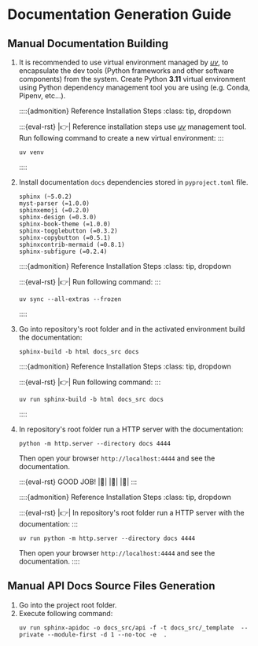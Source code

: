 # Documentation Generation Guide

## Manual Documentation Building

1. It is recommended to use virtual environment managed by [*uv*](https://docs.astral.sh/uv), to encapsulate the dev tools (Python frameworks and other software components) from the system. Create Python **3.11** virtual environment using Python dependency management tool you are using (e.g. Conda, Pipenv, etc...).

    ::::{admonition} Reference Installation Steps
    :class: tip, dropdown

    :::{eval-rst}
    |:point_right:| Reference installation steps use [*uv*](https://docs.astral.sh/uv) management tool. Run following
    command to create a new virtual environment:
    :::
    ```shell
    uv venv
    ```
    ::::

2.  Install documentation `docs` dependencies stored in `pyproject.toml` file.
    ```text
    sphinx (~5.0.2)
    myst-parser (=1.0.0)
    sphinxemoji (=0.2.0)
    sphinx-design (=0.3.0)
    sphinx-book-theme (=1.0.0)
    sphinx-togglebutton (=0.3.2)
    sphinx-copybutton (=0.5.1)
    sphinxcontrib-mermaid (=0.8.1)
    sphinx-subfigure (=0.2.4)
    ```

    ::::{admonition} Reference Installation Steps
    :class: tip, dropdown

    :::{eval-rst}
    |:point_right:| Run following command:
    :::
    ```shell
    uv sync --all-extras --frozen
    ```
    ::::

3. Go into repository's root folder and in the activated environment build the documentation:
   ```shell
   sphinx-build -b html docs_src docs
   ```
    ::::{admonition} Reference Installation Steps
    :class: tip, dropdown

    :::{eval-rst}
    |:point_right:| Run following command:
    :::
    ```shell
    uv run sphinx-build -b html docs_src docs
    ```
    ::::

4. In repository's root folder run a HTTP server with the documentation:
   ```shell
   python -m http.server --directory docs 4444
   ```
   Then open your browser `http://localhost:4444` and see the documentation.
    
   :::{eval-rst}
   GOOD JOB! |:raised_hands:| |:rocket:| |:dizzy:|
   :::

    ::::{admonition} Reference Installation Steps
    :class: tip, dropdown

    :::{eval-rst}
    |:point_right:| In repository's root folder run a HTTP server with the documentation:
    :::
    ```shell
    uv run python -m http.server --directory docs 4444
    ```
    Then open your browser `http://localhost:4444` and see the documentation.
    ::::

## Manual API Docs Source Files Generation

1. Go into the project root folder.
2. Execute following command:
    ```shell
    uv run sphinx-apidoc -o docs_src/api -f -t docs_src/_template  --private --module-first -d 1 --no-toc -e  .
    ```
